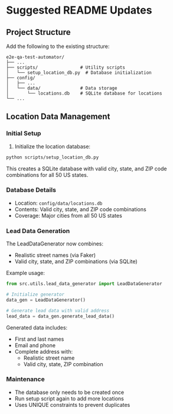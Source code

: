 # Suggested README Updates

## Project Structure
Add the following to the existing structure:

```
e2e-qa-test-automator/
├── ...
├── scripts/                # Utility scripts
│   └── setup_location_db.py  # Database initialization
├── config/
│   ├── ...
│   └── data/               # Data storage
│       └── locations.db    # SQLite database for locations
└── ...
```

## Location Data Management

### Initial Setup
1. Initialize the location database:
```bash
python scripts/setup_location_db.py
```
This creates a SQLite database with valid city, state, and ZIP code combinations for all 50 US states.

### Database Details
- Location: `config/data/locations.db`
- Contents: Valid city, state, and ZIP code combinations
- Coverage: Major cities from all 50 US states

### Lead Data Generation
The LeadDataGenerator now combines:
- Realistic street names (via Faker)
- Valid city, state, and ZIP combinations (via SQLite)

Example usage:
```python
from src.utils.lead_data_generator import LeadDataGenerator

# Initialize generator
data_gen = LeadDataGenerator()

# Generate lead data with valid address
lead_data = data_gen.generate_lead_data()
```

Generated data includes:
- First and last names
- Email and phone
- Complete address with:
  - Realistic street name
  - Valid city, state, ZIP combination

### Maintenance
- The database only needs to be created once
- Run setup script again to add more locations
- Uses UNIQUE constraints to prevent duplicates